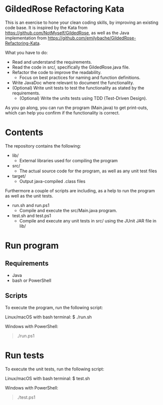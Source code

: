 # GildedRose Refactoring Kata
This is an exercise to hone your clean coding skills, by improving an existing code base.
It is inspired by the Kata from https://github.com/NotMyself/GildedRose, as well as the Java implementation from https://github.com/emilybache/GildedRose-Refactoring-Kata.

What you have to do:
- Read and understand the requirements.
- Read the code in src/, specifically the GildedRose.java file.
- Refactor the code to improve the readability.
  - Focus on best practices for naming and function definitions.
- Write JavaDoc where relevant to document the functionality.
- (Optional) Write unit tests to test the functionality as stated by the requirements.
  - (Optional) Write the units tests using TDD (Test-Driven Design).

As you go along, you can run the program (Main.java) to get print-outs, which can help you confirm if the functionality is correct.

# Contents
The repository contains the following:

- lib/
  - External libraries used for compiling the program
- src/
  - The actual source code for the program, as well as any unit test files
- target/
  - Output java-compiled .class files

Furthermore a couple of scripts are including, as a help to run the program as well as the unit tests.
- run.sh and run.ps1
  - Compile and execute the src/Main.java program.
- test.sh and test.ps1
  - Compile and execute any unit tests in src/ using the JUnit JAR file in lib/

# Run program
## Requirements
- Java
- bash or PowerShell

## Scripts
To execute the program, run the following script:

Linux/macOS with bash terminal:
$ ./run.sh

Windows with PowerShell:
> ./run.ps1

# Run tests
To execute the unit tests, run the following script:

Linux/macOS with bash terminal:
$ test.sh

Windows with PowerShell:
> ./test.ps1